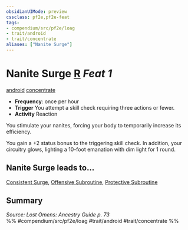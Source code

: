 ```yaml
---
obsidianUIMode: preview
cssclass: pf2e,pf2e-feat
tags:
- compendium/src/pf2e/loag
- trait/android
- trait/concentrate
aliases: ["Nanite Surge"]
---
```

# Nanite Surge  [R](../../Rules/core-rulebook/chapter-9-playing-the-game.md#Actions "Reaction") *Feat 1*  
[android](../../Rules/traits/android-loag.md)  [concentrate](../../Rules/traits/concentrate.md)  

- **Frequency**: once per hour
- **Trigger** You attempt a skill check requiring three actions or fewer.
- **Activity** Reaction

You stimulate your nanites, forcing your body to temporarily increase its efficiency.

You gain a +2 status bonus to the triggering skill check. In addition, your circuitry glows, lighting a 10-foot emanation with dim light for 1 round.

## Nanite Surge leads to...

[Consistent Surge](consistent-surge-loag.md), [Offensive Subroutine](offensive-subroutine-loag.md), [Protective Subroutine](protective-subroutine-loag.md)

## Summary

*Source: Lost Omens: Ancestry Guide p. 73*  
%% #compendium/src/pf2e/loag #trait/android #trait/concentrate %%